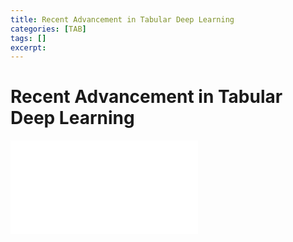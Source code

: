 ```yaml
---
title: Recent Advancement in Tabular Deep Learning
categories: [TAB]
tags: []
excerpt: 
---
```


<script src="https://cdn.mathjax.org/mathjax/latest/MathJax.js?config=TeX-AMS-MML_HTMLorMML" type="text/javascript"></script>
# Recent Advancement in Tabular Deep Learning

<embed src="/assets/pdf/tab_dl.pdf" ddtype="application/pdf" />